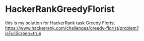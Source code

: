 # HackerRankGreedyFlorist
this is my solution for HackerRank task  Greedy Florist
https://www.hackerrank.com/challenges/greedy-florist/problem?isFullScreen=true

